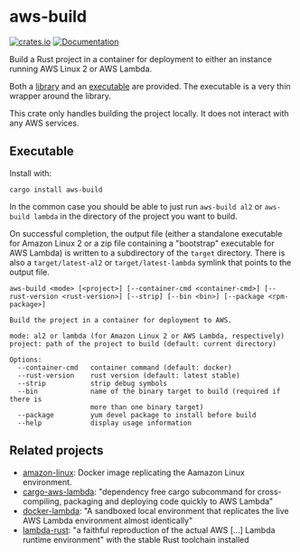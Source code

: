 # aws-build

[![crates.io](https://img.shields.io/crates/v/aws-build.svg)](https://crates.io/crates/aws-build)
[![Documentation](https://docs.rs/aws-build-lib/badge.svg)](https://docs.rs/aws-build-lib)

Build a Rust project in a container for deployment to either an
instance running AWS Linux 2 or AWS Lambda.

Both a [library](https://crates.io/crates/aws-build-lib) and an
[executable](https://crates.io/crates/aws-build) are provided. The
executable is a very thin wrapper around the library.

This crate only handles building the project locally. It does not
interact with any AWS services.

## Executable

Install with:

```
cargo install aws-build
```

In the common case you should be able to just run `aws-build al2` or
`aws-build lambda` in the directory of the project you want to
build.

On successful completion, the output file (either a standalone executable
for Amazon Linux 2 or a zip file containing a "bootstrap" executable
for AWS Lambda) is written to a subdirectory of the `target`
directory. There is also a `target/latest-al2` or
`target/latest-lambda` symlink that points to the output file.

```
aws-build <mode> [<project>] [--container-cmd <container-cmd>] [--rust-version <rust-version>] [--strip] [--bin <bin>] [--package <rpm-package>]

Build the project in a container for deployment to AWS.

mode: al2 or lambda (for Amazon Linux 2 or AWS Lambda, respectively)
project: path of the project to build (default: current directory)

Options:
  --container-cmd   container command (default: docker)
  --rust-version    rust version (default: latest stable)
  --strip           strip debug symbols
  --bin             name of the binary target to build (required if there is
                    more than one binary target)
  --package         yum devel package to install before build
  --help            display usage information
```

## Related projects

- [amazon-linux](https://hub.docker.com/_/amazonlinux): Docker image
  replicating the Aamazon Linux environment.
- [cargo-aws-lambda](https://github.com/vvilhonen/cargo-aws-lambda):
  "dependency free cargo subcommand for cross-compiling, packaging and
  deploying code quickly to AWS Lambda"
- [docker-lambda](https://github.com/lambci/docker-lambda): "A
  sandboxed local environment that replicates the live AWS Lambda
  environment almost identically"
- [lambda-rust](https://github.com/softprops/lambda-rust): "a faithful
  reproduction of the actual AWS [...] Lambda runtime environment" with
  the stable Rust toolchain installed
